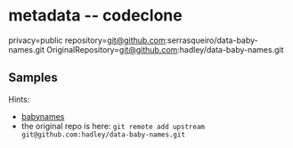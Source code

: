 # metadata -- codeclone

privacy=public
repository=git@github.com:serrasqueiro/data-baby-names.git
OriginalRepository=git@github.com:hadley/data-baby-names.git

## Samples

Hints:
- [babynames](https://github.com/serrasqueiro/babynames)
- the original repo is here: `git remote add upstream git@github.com:hadley/data-baby-names.git`
